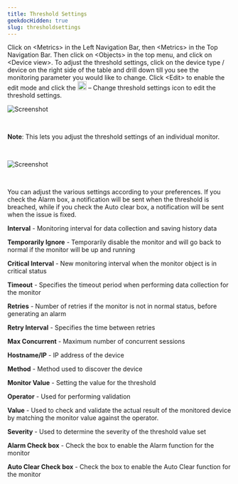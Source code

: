 ```yaml
---
title: Threshold Settings
geekdocHidden: true
slug: thresholdsettings
---
```


Click on \<Metrics> in the Left Navigation Bar, then \<Metrics> in the Top Navigation Bar. Then click on \<Objects> in the top menu, and click on \<Device view>. 
To adjust the threshold settings, click on the device type / device on the right side of the table and drill down till you see the monitoring parameter you would like to change. Click \<Edit> to enable the edit mode and click the <img src="/cloud_vista/overview/images/changeicon.png" width="20px"> – Change threshold settings icon to edit the threshold settings.

![Screenshot](/cloud_vista/overview/images/threshold1.png)

&nbsp;

**Note**: This lets you adjust the threshold settings of an individual monitor.

&nbsp;

![Screenshot](/cloud_vista/overview/images/threshold2.png)

&nbsp;

You can adjust the various settings according to your preferences. If you check the Alarm box, a notification will be sent when the threshold is breached, while if you check the Auto clear box, a notification will be sent when the issue is fixed.

<strong>Interval</strong> - Monitoring interval for data collection and saving history data

<strong>Temporarily Ignore</strong> - Temporarily disable the monitor and will go back to normal if the monitor will be up and running   

<strong>Critical Interval</strong> - New monitoring interval when the monitor object is in critical status    

<strong>Timeout</strong> - Specifies the timeout period when performing data collection for the monitor    

<strong>Retries</strong> - Number of retries if the monitor is not in normal status, before generating an alarm

<strong>Retry Interval</strong> - Specifies the time between retries

<strong>Max Concurrent</strong> - Maximum number of concurrent sessions    

<strong>Hostname/IP</strong> - IP address of the device

<strong>Method</strong> - Method used to discover the device

<strong>Monitor Value</strong> - Setting the value for the threshold    

<strong>Operator</strong> - Used for performing validation

<strong>Value</strong> - Used to check and validate the actual result of the monitored device by matching the monitor value against the operator.

<strong>Severity</strong> - Used to determine the severity of the threshold value set

<strong>Alarm Check box</strong> - Check the box to enable the Alarm function for the monitor

<strong>Auto Clear Check box</strong> - Check the box to enable the Auto Clear function for the monitor
